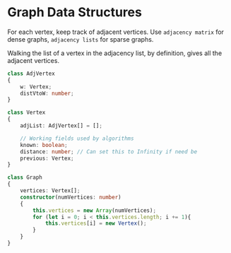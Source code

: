 # Graph Data Structures
For each vertex, keep track of adjacent vertices. Use `adjacency matrix` for dense graphs, `adjacency lists` for sparse graphs.

Walking the list of a vertex in the adjacency list, by definition, gives all the adjacent vertices.

```TypeScript
class AdjVertex 
{
	w: Vertex;
    distVtoW: number;
}

class Vertex
{
	adjList: AdjVertex[] = [];

    // Working fields used by algorithms
    known: boolean;
    distance: number; // Can set this to Infinity if need be
    previous: Vertex;
}

class Graph
{
	vertices: Vertex[];
    constructor(numVertices: number)
	{
		this.vertices = new Array(numVertices);
        for (let i = 0; i < this.vertices.length; i += 1){
            this.vertices[i] = new Vertex();
        }
	}
}
```